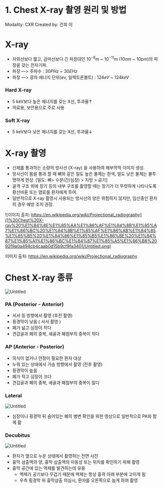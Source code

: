 # 1. Chest X-ray 촬영 원리 및 방법

Modality: CXR
Created by: 건희 이

# X-ray

- 자외선보다 짧고, 감마선보다 긴 파장대인 $10^{-8}m$ ~ $10^{-11}m$ ($10nm$ ~ $10pm$)의 파장을 갖는 전자기파.
- 파장 —> 주파수 : $30 PHz$ ~ $30 EHz$
- 파장 —> 광자 에너지 단위(ev, 일렉트론볼트) : $124eV$ ~ $124keV$

### Hard X-ray

- 5 keV보다 높은 에너지를 갖는 X선, 투과율↑
- 의료용, 보안용으로 주로 사용

### Soft X-ray

- 5 keV보다 낮은 에너지를 갖는 X선, 투과율↓

# X-ray 촬영

- 신체를 통과하는 소량의 방사선 (X-ray) 을 사용하여 해부학적 이미지 생성.
- 방사선이 몸을 통과 할 때 뼈와 같은 밀도 높은 물체는 흰색, 밀도 낮은 물체는 불투명하게 현상.
[밀도: 뼈> 수분(간/심장) > 지방 > 공기]
- 골격 구조 외에 장기 등의 내부 구조를 촬영할 때는 장기가 더 뚜렷하게 나타나도록 황산바륜 또는 염료를 환자에게 투여.
- 일반적으로 X-ray 촬영시 사용되는 방사선의 양은 위험하지 않지만, 임신중인 환자의 경우 예방 조치 권장.

![이미지 출처: https://en.wikipedia.org/wiki/Projectional_radiography](1%20Chest%20X-ray%20%E1%84%8E%E1%85%AA%E1%86%AF%E1%84%8B%E1%85%A7%E1%86%BC%20%E1%84%8B%E1%85%AF%E1%86%AB%E1%84%85%E1%85%B5%20%E1%84%86%E1%85%B5%E1%86%BE%20%E1%84%87%E1%85%A1%E1%86%BC%E1%84%87%E1%85%A5%E1%86%B8%2092f9a0a494cb4caab0d15b9cf9fa3401/Untitled.png)

이미지 출처: https://en.wikipedia.org/wiki/Projectional_radiography

# Chest X-ray 종류

![Untitled](1%20Chest%20X-ray%20%E1%84%8E%E1%85%AA%E1%86%AF%E1%84%8B%E1%85%A7%E1%86%BC%20%E1%84%8B%E1%85%AF%E1%86%AB%E1%84%85%E1%85%B5%20%E1%84%86%E1%85%B5%E1%86%BE%20%E1%84%87%E1%85%A1%E1%86%BC%E1%84%87%E1%85%A5%E1%86%B8%2092f9a0a494cb4caab0d15b9cf9fa3401/Untitled%201.png)

### PA (Posterior - Anterior)

- 서서 등 방향에서 촬영 (후전 촬영)
- 횡경막이 낮음 ( 서서 촬영 )
- 폐가 넓고 심장이 작다
- 견갑골과 폐의 중복, 쇄골과 폐첨부의 중복이 적다

### AP (Anterior - Posterior)

- 의식이 없거나 안정이 필요한 환자 대상
- 누워 있는 상태에서 가슴 방향에서 촬영 (전후 촬영)
- 횡경막이 높음
- 폐가 작고 심장이 크다
- 견갑골과 폐의 중복, 쇄골과 폐첨부의 중복이 많다

### Lateral

![Untitled](1%20Chest%20X-ray%20%E1%84%8E%E1%85%AA%E1%86%AF%E1%84%8B%E1%85%A7%E1%86%BC%20%E1%84%8B%E1%85%AF%E1%86%AB%E1%84%85%E1%85%B5%20%E1%84%86%E1%85%B5%E1%86%BE%20%E1%84%87%E1%85%A1%E1%86%BC%E1%84%87%E1%85%A5%E1%86%B8%2092f9a0a494cb4caab0d15b9cf9fa3401/Untitled%202.png)

- 심장이나 횡경막 뒤 숨어있는 폐의 병변 확인을 위한 영상으로 일반적으로 PA와 함께 촬

### Decubitus

![Untitled](1%20Chest%20X-ray%20%E1%84%8E%E1%85%AA%E1%86%AF%E1%84%8B%E1%85%A7%E1%86%BC%20%E1%84%8B%E1%85%AF%E1%86%AB%E1%84%85%E1%85%B5%20%E1%84%86%E1%85%B5%E1%86%BE%20%E1%84%87%E1%85%A1%E1%86%BC%E1%84%87%E1%85%A5%E1%86%B8%2092f9a0a494cb4caab0d15b9cf9fa3401/Untitled%203.png)

- 환자가 옆으로 누운 상태에서 촬영하는 전면 사진
- 흉막 삼출액의 양, 흉막 삼출액의 이동성 또는 위치를 확인하기 위해 촬영
- 흉막 공간에 있는 액체를 발견하는데 유용
    - 액체가 공기보다 무겁기 때문에 액체는 항상 흉곽 아래 부분에 고이게 됨
    - 우측 횡경막 위 흉막삼출 의심시, 환자를 오른쪽으로 눕게 하여 촬영